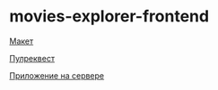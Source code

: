 # movies-explorer-frontend

[Макет](https://www.figma.com/file/b5X4byCHny91y0ETL2RKvJ/Diploma-(Copy)?node-id=891%3A3857)

[Пулреквест](https://github.com/ylsukhodolskaya/movies-explorer-frontend/pull/2)

[Приложение на сервере](https://frontend-movies-explorer.nomoredomains.club/)